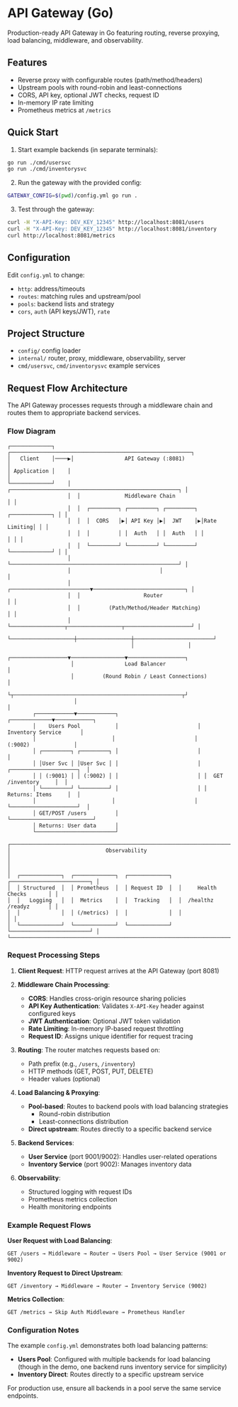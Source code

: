 # API Gateway (Go)

Production-ready API Gateway in Go featuring routing, reverse proxying, load balancing, middleware, and observability.

## Features
- Reverse proxy with configurable routes (path/method/headers)
- Upstream pools with round-robin and least-connections
- CORS, API key, optional JWT checks, request ID
- In-memory IP rate limiting
- Prometheus metrics at `/metrics`

## Quick Start
1) Start example backends (in separate terminals):
```bash
go run ./cmd/usersvc
go run ./cmd/inventorysvc
```

2) Run the gateway with the provided config:
```bash
GATEWAY_CONFIG=$(pwd)/config.yml go run .
```

3) Test through the gateway:
```bash
curl -H "X-API-Key: DEV_KEY_12345" http://localhost:8081/users
curl -H "X-API-Key: DEV_KEY_12345" http://localhost:8081/inventory
curl http://localhost:8081/metrics
```

## Configuration
Edit `config.yml` to change:
- `http`: address/timeouts
- `routes`: matching rules and upstream/pool
- `pools`: backend lists and strategy
- `cors`, `auth` (API keys/JWT), `rate`

## Project Structure
- `config/` config loader
- `internal/` router, proxy, middleware, observability, server
- `cmd/usersvc`, `cmd/inventorysvc` example services

## Request Flow Architecture

The API Gateway processes requests through a middleware chain and routes them to appropriate backend services.

### Flow Diagram

```
┌─────────────┐    ┌─────────────────────────────────────────────────────────┐
│   Client    │────▶│                API Gateway (:8081)                      │
│ Application │    │                                                         │
└─────────────┘    │  ┌─────────────────────────────────────────────────────┐ │
                   │  │              Middleware Chain                       │ │
                   │  │  ┌─────────┐ ┌─────────┐ ┌─────────┐ ┌─────────────┐ │ │
                   │  │  │  CORS   │▶│ API Key │▶│  JWT    │▶│Rate Limiting│ │ │
                   │  │  │         │ │  Auth   │ │  Auth   │ │             │ │ │
                   │  │  └─────────┘ └─────────┘ └─────────┘ └─────────────┘ │ │
                   │  └─────────────────────────────────────────────────────┘ │
                   │                            │                             │
                   │  ┌─────────────────────────▼─────────────────────────────┐ │
                   │  │                    Router                             │ │
                   │  │         (Path/Method/Header Matching)                 │ │
                   │  └─────────────────┬─────────────────┬─────────────────────┘ │
                   └────────────────────┼─────────────────┼─────────────────────────┘
                                       │                 │
                    ┌──────────────────▼─────────────────▼──────────────────┐
                    │                Load Balancer                         │
                    │         (Round Robin / Least Connections)            │
                    └┬─────────────────────────────────────────────────────┬┘
                     │                                                     │
        ┌────────────▼────────────┐                         ┌─────────────▼────────────┐
        │    Users Pool           │                         │   Inventory Service      │
        │                        │                         │     (:9002)              │
        │ ┌─────────┐ ┌─────────┐ │                         │                          │
        │ │User Svc │ │User Svc │ │                         │ ┌─────────────────────┐  │
        │ │ (:9001) │ │ (:9002) │ │                         │ │  GET /inventory     │  │
        │ └─────────┘ └─────────┘ │                         │ │  Returns: Items     │  │
        │                        │                         │ └─────────────────────┘  │
        │ GET/POST /users         │                         └──────────────────────────┘
        │ Returns: User data      │
        └─────────────────────────┘

┌─────────────────────────────────────────────────────────────────────────────────┐
│                              Observability                                     │
│                                                                                 │
│  ┌─────────────┐  ┌─────────────┐  ┌─────────────┐  ┌─────────────────────────┐ │
│  │ Structured  │  │ Prometheus  │  │ Request ID  │  │     Health Checks       │ │
│  │   Logging   │  │  Metrics    │  │  Tracking   │  │  /healthz  /readyz      │ │
│  │             │  │ (/metrics)  │  │             │  │                         │ │
│  └─────────────┘  └─────────────┘  └─────────────┘  └─────────────────────────┘ │
└─────────────────────────────────────────────────────────────────────────────────┘
```

### Request Processing Steps

1. **Client Request**: HTTP request arrives at the API Gateway (port 8081)

2. **Middleware Chain Processing**:
   - **CORS**: Handles cross-origin resource sharing policies
   - **API Key Authentication**: Validates `X-API-Key` header against configured keys
   - **JWT Authentication**: Optional JWT token validation
   - **Rate Limiting**: In-memory IP-based request throttling
   - **Request ID**: Assigns unique identifier for request tracing

3. **Routing**: The router matches requests based on:
   - Path prefix (e.g., `/users`, `/inventory`)
   - HTTP methods (GET, POST, PUT, DELETE)
   - Header values (optional)

4. **Load Balancing & Proxying**:
   - **Pool-based**: Routes to backend pools with load balancing strategies
     - Round-robin distribution
     - Least-connections distribution
   - **Direct upstream**: Routes directly to a specific backend service

5. **Backend Services**:
   - **User Service** (port 9001/9002): Handles user-related operations
   - **Inventory Service** (port 9002): Manages inventory data

6. **Observability**:
   - Structured logging with request IDs
   - Prometheus metrics collection
   - Health monitoring endpoints

### Example Request Flows

**User Request with Load Balancing**:
```
GET /users → Middleware → Router → Users Pool → User Service (9001 or 9002)
```

**Inventory Request to Direct Upstream**:
```
GET /inventory → Middleware → Router → Inventory Service (9002)
```

**Metrics Collection**:
```
GET /metrics → Skip Auth Middleware → Prometheus Handler
```

### Configuration Notes

The example `config.yml` demonstrates both load balancing patterns:

- **Users Pool**: Configured with multiple backends for load balancing (though in the demo, one backend runs inventory service for simplicity)
- **Inventory Direct**: Routes directly to a specific upstream service

For production use, ensure all backends in a pool serve the same service endpoints.


